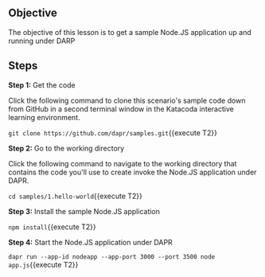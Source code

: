 ## Objective
The objective of this lesson is to get a sample Node.JS application up and running under DARP

## Steps

**Step 1:** Get the code

Click the following command to clone this scenario's sample code down from GitHub in a second terminal window in the Katacoda interactive learning environment.

`git clone https://github.com/dapr/samples.git`{{execute T2}}

**Step 2:** Go to the working directory

Click the following command to navigate to the working directory that contains the code you'll use to create invoke the Node.JS application under DAPR.

`cd samples/1.hello-world`{{execute T2}}

**Step 3:** Install the sample Node.JS application

`npm install`{{execute T2}}

**Step 4:** Start the Node.JS application under DAPR

`dapr run --app-id nodeapp --app-port 3000 --port 3500 node app.js`{{execute T2}}
